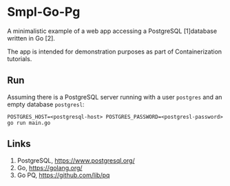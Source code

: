# Smpl-Go-Pg

A minimalistic example of a web app accessing a PostgreSQL [1]database written in Go [2].

The app is intended for demonstration purposes as part of Containerization tutorials.

## Run

Assuming there is a PostgreSQL server running with a user `postgres` and an empty database `postgresl`:

    POSTGRES_HOST=<postgresql-host> POSTGRES_PASSWORD=<postgresl-password> go run main.go

## Links

1. PostgreSQL, https://www.postgresql.org/
2. Go, https://golang.org/
3. Go PQ, https://github.com/lib/pq